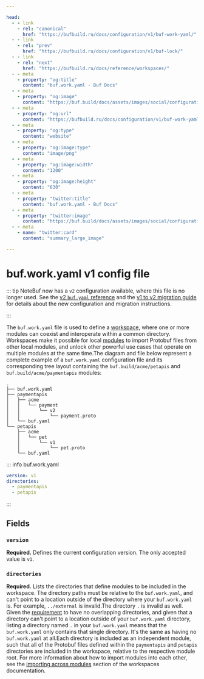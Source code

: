 ```yaml
---

head:
  - - link
    - rel: "canonical"
      href: "https://bufbuild.ru/docs/configuration/v1/buf-work-yaml/"
  - - link
    - rel: "prev"
      href: "https://bufbuild.ru/docs/configuration/v1/buf-lock/"
  - - link
    - rel: "next"
      href: "https://bufbuild.ru/docs/reference/workspaces/"
  - - meta
    - property: "og:title"
      content: "buf.work.yaml - Buf Docs"
  - - meta
    - property: "og:image"
      content: "https://buf.build/docs/assets/images/social/configuration/v1/buf-work-yaml.png"
  - - meta
    - property: "og:url"
      content: "https://bufbuild.ru/docs/configuration/v1/buf-work-yaml/"
  - - meta
    - property: "og:type"
      content: "website"
  - - meta
    - property: "og:image:type"
      content: "image/png"
  - - meta
    - property: "og:image:width"
      content: "1200"
  - - meta
    - property: "og:image:height"
      content: "630"
  - - meta
    - property: "twitter:title"
      content: "buf.work.yaml - Buf Docs"
  - - meta
    - property: "twitter:image"
      content: "https://buf.build/docs/assets/images/social/configuration/v1/buf-work-yaml.png"
  - - meta
    - name: "twitter:card"
      content: "summary_large_image"

---
```


# buf.work.yaml v1 config file

::: tip NoteBuf now has a `v2` configuration available, where this file is no longer used. See the [v2 `buf.yaml` reference](../../v2/buf-yaml/) and the [v1 to v2 migration guide](../../../migration-guides/migrate-v2-config-files/) for details about the new configuration and migration instructions.

:::

The `buf.work.yaml` file is used to define a [workspace](../../../reference/workspaces/), where one or more modules can coexist and interoperate within a common directory. Workspaces make it possible for local [modules](../../../cli/modules-workspaces/) to import Protobuf files from other local modules, and unlock other powerful use cases that operate on multiple modules at the same time.The diagram and file below represent a complete example of a `buf.work.yaml` configuration file and its corresponding tree layout containing the `buf.build/acme/petapis` and `buf.build/acme/paymentapis` modules:

```text
.
├── buf.work.yaml
├── paymentapis
│   ├── acme
│   │   └── payment
│   │       └── v2
│   │           └── payment.proto
│   └── buf.yaml
└── petapis
    ├── acme
    │   └── pet
    │       └── v1
    │           └── pet.proto
    └── buf.yaml
```

::: info buf.work.yaml

```yaml
version: v1
directories:
  - paymentapis
  - petapis
```

:::

## Fields

### `version`

**Required.** Defines the current configuration version. The only accepted value is `v1`.

### `directories`

**Required.** Lists the directories that define modules to be included in the workspace. The directory paths must be relative to the `buf.work.yaml`, and can't point to a location outside of the directory where your `buf.work.yaml` is. For example, `../external` is invalid.The directory `.` is invalid as well. Given the [requirement](../../../reference/workspaces/#additional-requirements) to have no overlapping directories, and given that a directory can't point to a location outside of your `buf.work.yaml` directory, listing a directory named `.` in your `buf.work.yaml` means that the `buf.work.yaml` only contains that single directory. It's the same as having no `buf.work.yaml` at all.Each directory is included as an independent module, such that all of the Protobuf files defined within the `paymentapis` and `petapis` directories are included in the workspace, relative to the respective module root. For more information about how to import modules into each other, see the [importing across modules](../../../reference/workspaces/#importing-across-modules) section of the workspaces documentation.
